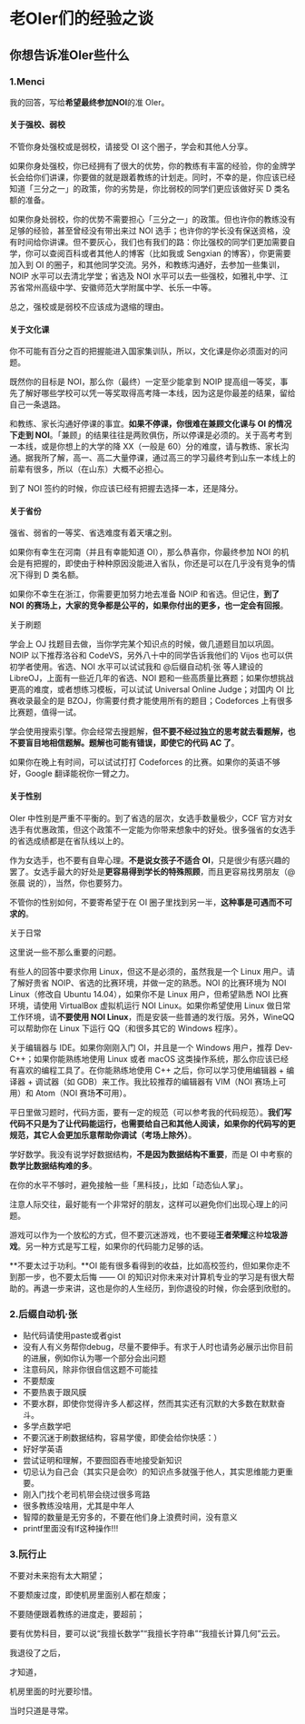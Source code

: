 # 老OIer们的经验之谈

## 你想告诉准OIer些什么

### 1.Menci

我的回答，写给**希望最终参加NOI**的准 OIer。

#### 关于强校、弱校

不管你身处强校或是弱校，请接受 OI 这个圈子，学会和其他人分享。

如果你身处强校，你已经拥有了很大的优势，你的教练有丰富的经验，你的金牌学长会给你们讲课，你要做的就是跟着教练的计划走。同时，不幸的是，你应该已经知道「三分之一」的政策，你的劣势是，你比弱校的同学们更应该做好买 D 类名额的准备。

如果你身处弱校，你的优势不需要担心「三分之一」的政策。但也许你的教练没有足够的经验，甚至曾经没有带出来过 NOI 选手；也许你的学长没有保送资格，没有时间给你讲课。但不要灰心，我们也有我们的路：你比强校的同学们更加需要自学，你可以查阅百科或者其他人的博客（比如我或 Sengxian 的博客），你更需要加入到 OI 的圈子，和其他同学交流。另外，和教练沟通好，去参加一些集训，NOIP 水平可以去清北学堂；省选及 NOI 水平可以去一些强校，如雅礼中学、江苏省常州高级中学、安徽师范大学附属中学、长乐一中等。

总之，强校或是弱校不应该成为退缩的理由。

#### 关于文化课

你不可能有百分之百的把握能进入国家集训队，所以，文化课是你必须面对的问题。

既然你的目标是 NOI，那么你（最终）一定至少能拿到 NOIP 提高组一等奖，事先了解好哪些学校可以凭一等奖取得高考降一本线，因为这是你最差的结果，留给自己一条退路。

和教练、家长沟通好停课的事宜。**如果不停课，你很难在兼顾文化课与 OI 的情况下走到 NOI**。「兼顾」的结果往往是两败俱伤，所以停课是必须的。关于高考考到一本线，或是你想上的大学的降 XX（一般是 60）分的难度，请与教练、家长沟通。据我所了解，高一、高二大量停课，通过高三的学习最终考到山东一本线上的前辈有很多，所以（在山东）大概不必担心。

到了 NOI 签约的时候，你应该已经有把握去选择一本，还是降分。

#### 关于省份

强省、弱省的一等奖、省选难度有着天壤之别。

如果你有幸生在河南（并且有幸能知道 OI），那么恭喜你，你最终参加 NOI 的机会是有把握的，即使由于种种原因没能进入省队，你还是可以在几乎没有竞争的情况下得到 D 类名额。

如果你不幸生在浙江，你需要更加努力地去准备 NOIP 和省选。但记住，**到了 NOI 的赛场上，大家的竞争都是公平的，如果你付出的更多，也一定会有回报**。

关于刷题

学会上 OJ 找题目去做，当你学完某个知识点的时候，做几道题目加以巩固。NOIP 以下推荐洛谷和 CodeVS，另外八十中的同学告诉我他们的 Vijos 也可以供初学者使用。省选、NOI 水平可以试试我和 @后缀自动机·张 等人建设的 LibreOJ，上面有一些近几年的省选、NOI 题和一些高质量比赛题；如果你想挑战更高的难度，或者想练习模板，可以试试 Universal Online Judge；对国内 OI 比赛收录最全的是 BZOJ，你需要付费才能使用所有的题目；Codeforces 上有很多比赛题，值得一试。

学会使用搜索引擎。你会经常去搜题解，**但不要不经过独立的思考就去看题解，也不要盲目地相信题解。题解也可能有错误，即使它的代码 AC 了**。

如果你在晚上有时间，可以试试打打 Codeforces 的比赛。如果你的英语不够好，Google 翻译能祝你一臂之力。

#### 关于性别

OIer 中性别是严重不平衡的。到了省选的层次，女选手数量极少，CCF 官方对女选手有优惠政策，但这个政策不一定能为你带来想象中的好处。很多强省的女选手的省选成绩都是在省队线以上的。

作为女选手，也不要有自卑心理。**不是说女孩子不适合 OI**，只是很少有感兴趣的罢了。女选手最大的好处是**更容易得到学长的特殊照顾**，而且更容易找男朋友（@张晨 说的），当然，你也要努力。

不管你的性别如何，不要寄希望于在 OI 圈子里找到另一半，**这种事是可遇而不可求的**。

关于日常

这里说一些不那么重要的问题。

有些人的回答中要求你用 Linux，但这不是必须的，虽然我是一个 Linux 用户。请了解好贵省 NOIP、省选的比赛环境，并做一定的熟悉。NOI 的比赛环境为 NOI Linux（修改自 Ubuntu 14.04），如果你不是 Linux 用户，但希望熟悉 NOI 比赛环境，请使用 VirtualBox 虚拟机运行 NOI Linux。如果你希望使用 Linux 做日常工作环境，请**不要使用 NOI Linux**，而是安装一些普通的发行版。另外，WineQQ 可以帮助你在 Linux 下运行 QQ（和很多其它的 Windows 程序）。

关于编辑器与 IDE。如果你刚刚入门 OI，并且是一个 Windows 用户，推荐 Dev-C++；如果你能熟练地使用 Linux 或者 macOS 这类操作系统，那么你应该已经有喜欢的编程工具了。在你能熟练地使用 C++ 之后，你可以学习使用编辑器 + 编译器 + 调试器（如 GDB）来工作。我比较推荐的编辑器有 VIM（NOI 赛场上可用）和 Atom（NOI 赛场**不**可用）。

平日里做习题时，代码方面，要有一定的规范（可以参考我的代码规范）。**我们写代码不只是为了让代码能运行，也需要给自己和其他人阅读，如果你的代码写的更规范，其它人会更加乐意帮助你调试（考场上除外）**。

学好数学。我没有说学好数据结构，**不是因为数据结构不重要**，而是 OI 中考察的**数学比数据结构难的多**。

在你的水平不够时，避免接触一些「黑科技」，比如「动态仙人掌」。

注意人际交往，最好能有一个非常好的朋友，这样可以避免你们出现心理上的问题。

游戏可以作为一个放松的方式，但不要沉迷游戏，也不要碰**王者荣耀**这种**垃圾游戏**。另一种方式是写工程，如果你的代码能力足够的话。

**不要太过于功利。**OI 能有很多看得到的收益，比如高校签约，但如果你走不到那一步，也不要太后悔 —— OI 的知识对你未来对计算机专业的学习是有很大帮助的。再退一步来讲，这也是你的人生经历，到你退役的时候，你会感到欣慰的。

### 2.后缀自动机·张

* 贴代码请使用paste或者gist
* 没有人有义务帮你debug，尽量不要伸手。有求于人时也请务必展示出你目前的进展，例如你认为哪一个部分会出问题
* 注意码风，除非你很自信这题不可能挂
* 不要颓废
* 不要热衷于跟风膜
* 不要水群，即使你觉得许多人都这样，然而其实还有沉默的大多数在默默奋斗。
* 多学点数学吧
* 不要沉迷于刷数据结构，容易学傻，即使会给你快感：）
* 好好学英语
* 尝试证明和理解，不要囫囵吞枣地接受新知识
* 切忌认为自己会（其实只是会吹）的知识点多就强于他人，其实思维能力更重要。
* 刚入门找个老司机带会绕过很多弯路
* 很多教练没啥用，尤其是中年人
* 智障的数量是无穷多的，不要在他们身上浪费时间，没有意义
* printf里面没有lf这种操作!!!

### 3.阮行止

不要对未来抱有太大期望；

不要颓废过度，即使机房里面别人都在颓废；

不要随便跟着教练的进度走，要超前；

要有优势科目，要可以说“我擅长数学”“我擅长字符串”“我擅长计算几何”云云。

我退役了之后，

才知道，

机房里面的时光要珍惜。

当时只道是寻常。

